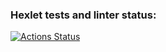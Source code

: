 ### Hexlet tests and linter status:
[![Actions Status](https://github.com/Titonatos/frontend-project-46/actions/workflows/hexlet-check.yml/badge.svg)](https://github.com/Titonatos/frontend-project-46/actions)